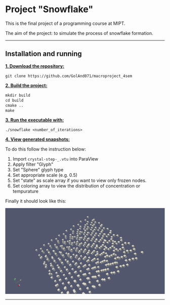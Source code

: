 # Project "Snowflake"

This is the final project of a programming course at MIPT.

The aim of the project: to simulate the process of snowflake formation.

***

## Installation and running

<ins>**1. Download the repository:**</ins>

```
git clone https://github.com/GolAnd071/macroproject_4sem
```

<ins>**2. Build the project:**</ins>

```
mkdir build
cd build
cmake ..
make
```

<ins>**3. Run the executable with:**</ins>

```
./snowflake <number_of_iterations>
```

<ins>**4. View generated snapshots:**</ins>

To do this follow the instruction below:

1) Import `crystal-step-_.vtu` into ParaView
2) Apply filter "Glyph"
3) Set "Sphere" glyph type
4) Set appropriate scale (e.g. 0.5)
5) Set "state" as scale array if you want to view only frozen nodes.
6) Set coloring array to view the distribution of concentration or tempurature

Finally it should look like this:

![alt text](https://github.com/GolAnd071/macroproject_4sem/blob/master/Resources/Images/Mesh.png?raw=true)

***
